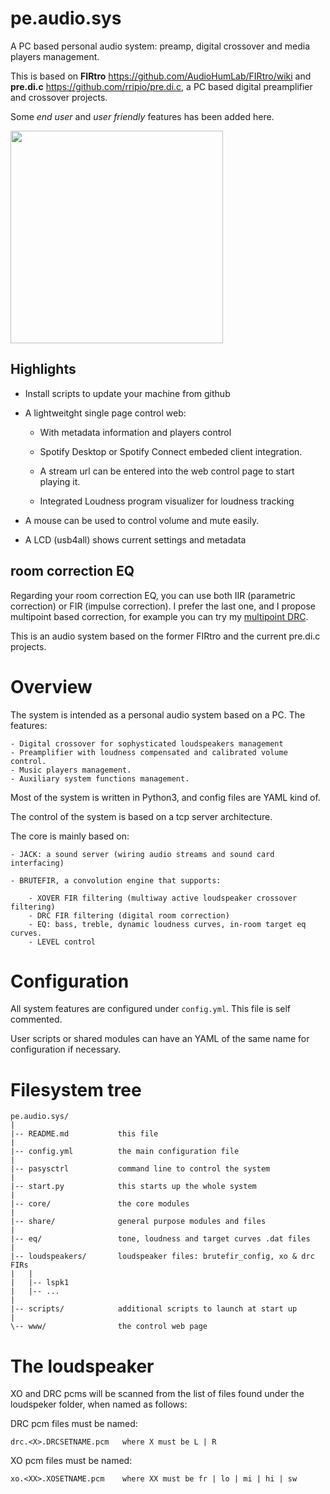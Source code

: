 # pe.audio.sys

A PC based personal audio system: preamp, digital crossover and media players management.

This is based on **FIRtro** https://github.com/AudioHumLab/FIRtro/wiki and  **pre.di.c**  https://github.com/rripio/pre.di.c, a PC based digital preamplifier and crossover projects.

Some *end user* and *user friendly* features has been added here.

<a href="url"><img src="https://github.com/Rsantct/pre.di.c/blob/master/pre.di.c/clients/www/images/control%20web%20v2.0b.png" align="center" width="340" ></a>

## Highlights

- Install scripts to update your machine from github

- A lightweitght single page control web:

    - With metadata information and players control
    
    - Spotify Desktop or Spotify Connect embeded client integration.

    - A stream url can be entered into the web control page to start playing it.
    
    - Integrated Loudness program visualizer for loudness tracking

- A mouse can be used to control volume and mute easily.

- A LCD (usb4all) shows current settings and metadata


## room correction EQ

Regarding your room correction EQ, you can use both IIR (parametric correction) or FIR (impulse correction). I prefer the last one, and I propose multipoint based correction, for example you can try my [multipoint DRC](https://github.com/Rsantct/DRC).

This is an audio system based on the former FIRtro and the current pre.di.c projects.

# Overview

The system is intended as a personal audio system based on a PC. The features:

    - Digital crossover for sophysticated loudspeakers management
    - Preamplifier with loudness compensated and calibrated volume control.
    - Music players management.
    - Auxiliary system functions management.

Most of the system is written in Python3, and config files are YAML kind of.

The control of the system is based on a tcp server architecture.

The core is mainly based on:

    - JACK: a sound server (wiring audio streams and sound card interfacing)

    - BRUTEFIR, a convolution engine that supports:

        - XOVER FIR filtering (multiway active loudspeaker crossover filtering)
        - DRC FIR filtering (digital room correction)
        - EQ: bass, treble, dynamic loudness curves, in-room target eq curves.
        - LEVEL control


# Configuration

All system features are configured under `config.yml`. This file is self commented.

User scripts or shared modules can have an YAML of the same name for configuration if necessary.


# Filesystem tree


    pe.audio.sys/
    |
    |-- README.md           this file
    |
    |-- config.yml          the main configuration file
    |
    |-- pasysctrl           command line to control the system
    |
    |-- start.py            this starts up the whole system
    |
    |-- core/               the core modules
    |
    |-- share/              general purpose modules and files
    |
    |-- eq/                 tone, loudness and target curves .dat files
    |
    |-- loudspeakers/       loudspeaker files: brutefir_config, xo & drc FIRs
    |   |
    |   |-- lspk1                                          
    |   |-- ...
    |
    |-- scripts/            additional scripts to launch at start up
    |
    \-- www/                the control web page


# The loudspeaker

XO and DRC pcms will be scanned from the list of files found under the loudspeker folder,
when named as follows:


DRC pcm files must be named:

    drc.<X>.DRCSETNAME.pcm   where X must be L | R




XO pcm files must be named:

    xo.<XX>.XOSETNAME.pcm    where XX must be fr | lo | mi | hi | sw

 
